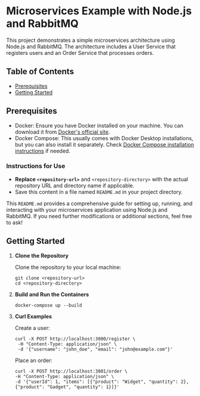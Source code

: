 # Microservices Example with Node.js and RabbitMQ

This project demonstrates a simple microservices architecture using Node.js and RabbitMQ. The architecture includes a User Service that registers users and an Order Service that processes orders.

## Table of Contents

- [Prerequisites](#prerequisites)
- [Getting Started](#getting-started)

## Prerequisites

- Docker: Ensure you have Docker installed on your machine. You can download it from [Docker's official site](https://www.docker.com/get-started).
- Docker Compose: This usually comes with Docker Desktop installations, but you can also install it separately. Check [Docker Compose installation instructions](https://docs.docker.com/compose/install/) if needed.

### Instructions for Use

- **Replace `<repository-url>`** and `<repository-directory>` with the actual repository URL and directory name if applicable.
- Save this content in a file named `README.md` in your project directory.

This `README.md` provides a comprehensive guide for setting up, running, and interacting with your microservices application using Node.js and RabbitMQ. If you need further modifications or additional sections, feel free to ask!

## Getting Started

1.  **Clone the Repository**

    Clone the repository to your local machine:

    ```
    git clone <repository-url>
    cd <repository-directory>
    ```

2.  **Build and Run the Containers**

    ```
    docker-compose up --build
    ```

3.  **Curl Examples**

    Create a user:

    ```
    curl -X POST http://localhost:3000/register \
     -H "Content-Type: application/json" \
     -d '{"username": "john_doe", "email": "john@example.com"}'
    ```

    Place an order:

    ```
    curl -X POST http://localhost:3001/order \
    -H "Content-Type: application/json" \
    -d '{"userId": 1, "items": [{"product": "Widget", "quantity": 2}, {"product": "Gadget", "quantity": 1}]}'
    ```
